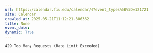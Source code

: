 ```yaml
---
url: https://calendar.fiu.edu/calendar/4?event_types%5B%5D=121721
site: Calendar
crawled_at: 2025-05-21T11:12:21.306362
title: None
event_date: 
dynamic: True
---
```


```
429 Too Many Requests (Rate Limit Exceeded)

```

